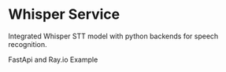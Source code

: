 # Whisper Service

Integrated Whisper STT model with python backends for speech recognition.

FastApi and Ray.io Example

